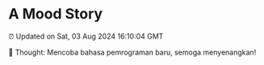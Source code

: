 # A Mood Story

⏰ Updated on Sat, 03 Aug 2024 16:10:04 GMT

💭 Thought: Mencoba bahasa pemrograman baru, semoga menyenangkan!

